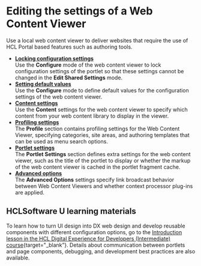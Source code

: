 # Editing the settings of a Web Content Viewer


Use a local web content viewer to deliver websites that require the use of HCL Portal based features such as authoring tools.

-   **[Locking configuration settings](wcm_config_wcmviewer_hlock.md)**  
Use the **Configure** mode of the web content viewer to lock configuration settings of the portlet so that these settings cannot be changed in the **Edit Shared Settings** mode.
-   **[Setting default values](wcm_config_wcmviewer_hdefaults.md)**  
Use the **Configure** mode to define default values for the configuration settings of the web content viewer.
-   **[Content settings](wcm_config_wcmviewer_hcontent.md)**  
Use the **Content** settings for the web content viewer to specify which content from your web content library to display in the viewer.
-   **[Profiling settings](wcm_config_wcmviewer_hprofile.md)**  
The **Profile** section contains profiling settings for the Web Content Viewer, specifying categories, site areas, and authoring templates that can be used as menu search options.
-   **[Portlet settings](wcm_config_wcmviewer_hsettings.md)**  
The **Portlet Settings** section defines extra settings for the web content viewer, such as the title of the portlet to display or whether the markup of the web content viewer is cached in the portlet fragment cache.
-   **[Advanced options](wcm_config_wcmviewer_hadv.md)**  
The **Advanced Options** settings specify link broadcast behavior between Web Content Viewers and whether context processor plug-ins are applied.

## HCLSoftware U learning materials

To learn how to turn UI design into DX web design and develop reusable components with different configuration options, go to the [Introduction lesson in the HCL Digital Experience for Developers (Intermediate) course](https://hclsoftwareu.hcltechsw.com/component/axs/?view=sso_config&id=3&forward=https%3A%2F%2Fhclsoftwareu.hcltechsw.com%2Fcourses%2Flesson%2F%3Fid%3D3461){target="_blank”}. Details about communication between portlets and page components, debugging, and development best practices are also available.
